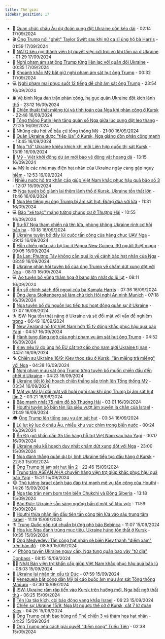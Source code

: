 ```yaml
---
title: Thế giới
sidebar_position: 17
---
```


<!-- dantri-the-gioi:START -->
- 🌋 [Quan chức châu Âu dự đoán xung đột Ukraine còn kéo dài](https://dantri.com.vn/the-gioi/quan-chuc-chau-au-du-doan-xung-dot-ukraine-con-keo-dai-20240917081557972.htm) - 02:14 17/09/2024
- 🎬 [Ông Trump nói &quot;ghét&quot; Taylor Swift sau khi nữ ca sĩ ủng hộ bà Harris](https://dantri.com.vn/the-gioi/ong-trump-noi-ghet-taylor-swift-sau-khi-nu-ca-si-ung-ho-ba-harris-20240917085845761.htm) - 01:59 17/09/2024
- 🧰 [NATO kêu gọi thành viên tự quyết việc cởi trói vũ khí tầm xa ở Ukraine](https://dantri.com.vn/the-gioi/nato-keu-goi-thanh-vien-tu-quyet-viec-coi-troi-vu-khi-tam-xa-o-ukraine-20240917081122935.htm) - 01:29 17/09/2024
- 🌋 [Nghi phạm ám sát ông Trump từng liên lạc với quân đội Ukraine](https://dantri.com.vn/the-gioi/nghi-pham-am-sat-ong-trump-tung-lien-lac-voi-quan-doi-ukraine-20240917072731146.htm) - 00:35 17/09/2024
- 🗽 [Khoảnh khắc Mỹ bắt giữ nghi phạm ám sát hụt ông Trump](https://dantri.com.vn/the-gioi/khoanh-khac-my-bat-giu-nghi-pham-am-sat-hut-ong-trump-20240917072820975.htm) - 00:32 17/09/2024
- 💻 [Nghi phạm mai phục suốt 12 tiếng để chờ ám sát ông Trump](https://dantri.com.vn/the-gioi/nghi-pham-mai-phuc-suot-12-tieng-de-cho-am-sat-ong-trump-20240917064743061.htm) - 23:54 16/09/2024
- ⛽️ [Vệ binh Nga dàn trận phản công, hạ gục quân Ukraine đột kích lãnh thổ](https://dantri.com.vn/the-gioi/ve-binh-nga-dan-tran-phan-cong-ha-guc-quan-ukraine-dot-kich-lanh-tho-20240917005540008.htm) - 23:12 16/09/2024
- 🤩 [Chiến thuật thắt miệng túi và tính toán của Nga khi phản công ở Kursk](https://dantri.com.vn/the-gioi/chien-thuat-that-mieng-tui-va-tinh-toan-cua-nga-khi-phan-cong-o-kursk-20240917054331780.htm) - 22:48 16/09/2024
- 🧐 [Tổng thống Putin lệnh tăng quân số Nga giữa lúc xung đột leo thang](https://dantri.com.vn/the-gioi/tong-thong-putin-lenh-tang-quan-so-nga-giua-luc-xung-dot-leo-thang-20240916221249952.htm) - 22:25 16/09/2024
- 🎊 [Những câu hỏi về bầu cử tổng thống Mỹ](https://dantri.com.vn/the-gioi/nhung-cau-hoi-ve-bau-cu-tong-thong-my-20240828095314159.htm) - 21:00 16/09/2024
- 📝 [Quân Ukraine được &quot;tiếp lửa&quot; ở Kursk, Nga giáng đòn phản công mạnh](https://dantri.com.vn/the-gioi/quan-ukraine-duoc-tiep-lua-o-kursk-nga-giang-don-phan-cong-manh-20240916184752237.htm) - 13:45 16/09/2024
- 🤡 [Nga &quot;tố&quot; Ukraine khiêu khích khi mời Liên hợp quốc thị sát Kursk](https://dantri.com.vn/the-gioi/nga-to-ukraine-khieu-khich-khi-moi-lien-hop-quoc-thi-sat-kursk-20240916163922703.htm) - 13:19 16/09/2024
- 🥷 [Mỹ - Việt khởi động dự án mới bảo vệ động vật hoang dã](https://dantri.com.vn/the-gioi/my-viet-khoi-dong-du-an-moi-bao-ve-dong-vat-hoang-da-20240916200252980.htm) - 13:15 16/09/2024
- 🏊 [Mỹ lo các nhà máy điện hạt nhân của Ukraine ngày càng gặp nguy hiểm](https://dantri.com.vn/the-gioi/my-lo-cac-nha-may-dien-hat-nhan-cua-ukraine-ngay-cang-gap-nguy-hiem-20240916163337612.htm) - 12:53 16/09/2024
- 🕯 [Nhiều nước hỗ trợ khẩn cấp giúp Việt Nam khắc phục hậu quả bão số 3](https://dantri.com.vn/the-gioi/nhieu-nuoc-ho-tro-khan-cap-giup-viet-nam-khac-phuc-hau-qua-bao-so-3-20240916190422198.htm) - 12:07 16/09/2024
- 😎 [Nga tuyên bố giành lại thêm lãnh thổ ở Kursk, Ukraine tổn thất lớn](https://dantri.com.vn/the-gioi/nga-tuyen-bo-gianh-lai-them-lanh-tho-o-kursk-ukraine-ton-that-lon-20240916182408660.htm) - 11:46 16/09/2024
- 🌈 [Nga lên tiếng vụ ông Trump bị ám sát hụt: Đừng đùa với lửa](https://dantri.com.vn/the-gioi/nga-len-tieng-vu-ong-trump-bi-am-sat-hut-dung-dua-voi-lua-20240916180616410.htm) - 11:31 16/09/2024
- 💻 [Bão &quot;xé toạc&quot; mảng tường chung cư ở Thượng Hải](https://dantri.com.vn/the-gioi/bao-xe-toac-mang-tuong-chung-cu-o-thuong-hai-20240916160643497.htm) - 10:55 16/09/2024
- 🤖 [Su-57 Nga tham chiến nã tên lửa, phòng không Ukraine rình cơ hội bắn hạ](https://dantri.com.vn/the-gioi/su-57-nga-tham-chien-na-ten-lua-phong-khong-ukraine-rinh-co-hoi-ban-ha-20240916161912214.htm) - 10:18 16/09/2024
- 🦏 [Ukraine tuyên bố đẩy lùi cuộc tấn công của hàng chục UAV Nga](https://dantri.com.vn/the-gioi/ukraine-tuyen-bo-day-lui-cuoc-tan-cong-cua-hang-chuc-uav-nga-20240916160305876.htm) - 09:13 16/09/2024
- 🌁 [Hỗn chiến giữa các bộ lạc ở Papua New Guinea, 30 người thiệt mạng](https://dantri.com.vn/the-gioi/hon-chien-giua-cac-bo-lac-o-papua-new-guinea-30-nguoi-thiet-mang-20240916153413475.htm) - 09:05 16/09/2024
- 🐘 [Ba Lan: Phương Tây không cần quá lo về cảnh báo hạt nhân của Nga](https://dantri.com.vn/the-gioi/ba-lan-phuong-tay-khong-can-qua-lo-ve-canh-bao-hat-nhan-cua-nga-20240916154507777.htm) - 08:49 16/09/2024
- 🥷 [Ukraine phản hồi tuyên bố của ông Trump về chấm dứt xung đột với Nga](https://dantri.com.vn/the-gioi/ukraine-phan-hoi-tuyen-bo-cua-ong-trump-ve-cham-dut-xung-dot-voi-nga-20240916145433061.htm) - 08:13 16/09/2024
- 💻 [Áo tuyên bố vùng thảm họa ở bang lớn nhất do lũ lụt](https://dantri.com.vn/the-gioi/ao-tuyen-bo-vung-tham-hoa-o-bang-lon-nhat-do-lu-lut-20240916150957976.htm) - 08:11 16/09/2024
- 🎡 [Ẩn số chính sách đối ngoại của bà Kamala Harris](https://dantri.com.vn/the-gioi/an-so-chinh-sach-doi-ngoai-cua-ba-kamala-harris-20240916081742298.htm) - 07:36 16/09/2024
- 🧰 [Ông Jens Stoltenberg sẽ làm chủ tịch Hội nghị An ninh Munich](https://dantri.com.vn/the-gioi/ong-jens-stoltenberg-se-lam-chu-tich-hoi-nghi-an-ninh-munich-20240916141745112.htm) - 07:18 16/09/2024
- 🥸 [Nga tuyên bố đủ nguồn lực tiếp tục hoạt động quân sự ở Ukraine](https://dantri.com.vn/the-gioi/nga-tuyen-bo-du-nguon-luc-tiep-tuc-hoat-dong-quan-su-o-ukraine-20240916140201440.htm) - 07:07 16/09/2024
- ⚗️ [ISW: Nga tổn thất nặng ở Ukraine và sẽ đối mặt với vấn đề nghiêm trọng](https://dantri.com.vn/the-gioi/isw-nga-ton-that-nang-o-ukraine-va-se-doi-mat-voi-van-de-nghiem-trong-20240916115942854.htm) - 06:49 16/09/2024
- 🌮 [New Zealand hỗ trợ Việt Nam hơn 15 tỷ đồng khắc phục hậu quả bão Yagi](https://dantri.com.vn/the-gioi/new-zealand-ho-tro-viet-nam-hon-15-ty-dong-khac-phuc-hau-qua-bao-yagi-20240916115218866.htm) - 04:57 16/09/2024
- 🎃 [Hành tung đáng ngờ của nghi phạm vụ ám sát hụt ông Trump](https://dantri.com.vn/the-gioi/hanh-tung-dang-ngo-cua-nghi-pham-vu-am-sat-hut-ong-trump-20240916110355262.htm) - 04:52 16/09/2024
- 💫 [Kiev nêu lý do ủng hộ EU cắt trợ cấp cho nam giới Ukraine tị nạn](https://dantri.com.vn/the-gioi/kiev-neu-ly-do-ung-ho-eu-cat-tro-cap-cho-nam-gioi-ukraine-ti-nan-20240916114751466.htm) - 04:51 16/09/2024
- 🪜 [Chiến sự Ukraine 16/9: Kiev thọc sâu ở Kursk, &quot;ăn miếng trả miếng&quot; với Nga](https://dantri.com.vn/the-gioi/chien-su-ukraine-169-kiev-thoc-sau-o-kursk-an-mieng-tra-mieng-voi-nga-20240916111253158.htm) - 04:38 16/09/2024
- 🌋 [Nghi phạm mưu sát ông Trump từng tuyên bố muốn chiến đấu đến chết ở Ukraine](https://dantri.com.vn/the-gioi/nghi-pham-muu-sat-ong-trump-tung-tuyen-bo-muon-chien-dau-den-chet-o-ukraine-20240916105925432.htm) - 04:23 16/09/2024
- 🦏 [Ukraine tiết lộ kế hoạch chiến thắng sắp trình lên Tổng thống Mỹ](https://dantri.com.vn/the-gioi/ukraine-tiet-lo-ke-hoach-chien-thang-sap-trinh-len-tong-thong-my-20240916081332864.htm) - 03:34 16/09/2024
- 👀 [Mật vụ Mỹ lại đối mặt với hoài nghi sau khi ông Trump bị ám sát hụt lần 2](https://dantri.com.vn/the-gioi/mat-vu-my-lai-doi-mat-voi-hoai-nghi-sau-khi-ong-trump-bi-am-sat-hut-lan-2-20240916092109836.htm) - 03:21 16/09/2024
- 🧰 [Bão mạnh nhất 75 năm đổ bộ Thượng Hải](https://dantri.com.vn/the-gioi/bao-manh-nhat-75-nam-do-bo-thuong-hai-20240916095216811.htm) - 03:01 16/09/2024
- 🚀 [Houthi tuyên bố bắn tên lửa siêu vượt âm xuyên lá chắn của Israel](https://dantri.com.vn/the-gioi/houthi-tuyen-bo-ban-ten-lua-sieu-vuot-am-xuyen-la-chan-cua-israel-20240916084809175.htm) - 01:49 16/09/2024
- 🎓 [Ông Trump lên tiếng sau vụ ám sát hụt](https://dantri.com.vn/the-gioi/ong-trump-len-tieng-sau-vu-am-sat-hut-20240916074549328.htm) - 00:54 16/09/2024
- 🥸 [Lũ lụt kỷ lục ở châu Âu, nhiều khu vực chìm trong biển nước](https://dantri.com.vn/the-gioi/lu-lut-ky-luc-o-chau-au-nhieu-khu-vuc-chim-trong-bien-nuoc-20240916072051669.htm) - 00:24 16/09/2024
- 🦅 [Ấn Độ gửi khẩn cấp 35 tấn hàng hỗ trợ Việt Nam sau bão Yagi](https://dantri.com.vn/the-gioi/an-do-gui-khan-cap-35-tan-hang-ho-tro-viet-nam-sau-bao-yagi-20240916071158139.htm) - 00:17 16/09/2024
- 🤭 [Ukraine nêu kế hoạch duy nhất chấm dứt xung đột với Nga](https://dantri.com.vn/the-gioi/ukraine-neu-ke-hoach-duy-nhat-cham-dut-xung-dot-voi-nga-20240916004857863.htm) - 23:00 15/09/2024
- 🤖 [Nga đánh thẳng quân dự bị, lính Ukraine tiếp tục đầu hàng ở Kursk](https://dantri.com.vn/the-gioi/nga-danh-thang-quan-du-bi-linh-ukraine-tiep-tuc-dau-hang-o-kursk-20240916015556583.htm) - 22:53 15/09/2024
- 🐲 [Ông Trump bị ám sát hụt lần 2](https://dantri.com.vn/the-gioi/ong-trump-bi-am-sat-hut-lan-2-20240916050541809.htm) - 22:46 15/09/2024
- 🫣 [Trung tâm ASEAN AHA chuyển hàng viện trợ giúp khắc phục hậu quả bão Yagi](https://dantri.com.vn/the-gioi/trung-tam-asean-aha-chuyen-hang-vien-tro-giup-khac-phuc-hau-qua-bao-yagi-20240915220154571.htm) - 15:21 15/09/2024
- 🐵 [Thủ tướng Israel cảnh báo đáp trả mạnh mẽ vụ tấn công của Houthi](https://dantri.com.vn/the-gioi/thu-tuong-israel-canh-bao-dap-tra-manh-me-vu-tan-cong-cua-houthi-20240915195407098.htm) - 14:26 15/09/2024
- 🫶 [Nga tập trận ném bom trên biển Chukchi và Đông Siberia](https://dantri.com.vn/the-gioi/nga-tap-tran-nem-bom-tren-bien-chukchi-va-dong-siberia-20240915193727448.htm) - 13:18 15/09/2024
- 💃 [Báo Đức: Ukraine sẵn sàng ngừng bắn ở một số khu vực](https://dantri.com.vn/the-gioi/bao-duc-ukraine-san-sang-ngung-ban-o-mot-so-khu-vuc-20240915175604231.htm) - 11:59 15/09/2024
- 💫 [Houthi thừa nhận lần đầu tiên tấn công tên lửa vào sâu trung tâm Israel](https://dantri.com.vn/the-gioi/houthi-thua-nhan-lan-dau-tien-tan-cong-ten-lua-vao-sau-trung-tam-israel-20240915173954232.htm) - 11:19 15/09/2024
- ⚗️ [Trung Quốc gấp rút chuẩn bị ứng phó bão Bebinca](https://dantri.com.vn/the-gioi/trung-quoc-gap-rut-chuan-bi-ung-pho-bao-bebinca-20240915175742633.htm) - 11:07 15/09/2024
- 🥷 [Hỏa lực Nga đánh trúng mục tiêu, Ukraine hứng tổn thất ở Kursk](https://dantri.com.vn/the-gioi/hoa-luc-nga-danh-trung-muc-tieu-ukraine-hung-ton-that-o-kursk-20240915152517137.htm) - 10:35 15/09/2024
- 🥸 [Ông Medvedev: Tấn công hạt nhân sẽ biến Kiev thành &quot;điểm xám&quot; trên bản đồ](https://dantri.com.vn/the-gioi/ong-medvedev-tan-cong-hat-nhan-se-bien-kiev-thanh-diem-xam-tren-ban-do-20240915144625705.htm) - 08:59 15/09/2024
- 🪄 [Phòng tuyến Ukraine nguy cấp, Nga tung quân bao vây &quot;tử địa&quot; Donbass](https://dantri.com.vn/the-gioi/phong-tuyen-ukraine-nguy-cap-nga-tung-quan-bao-vay-tu-dia-donbass-20240915142650993.htm) - 08:15 15/09/2024
- 🧑‍💻 [Nhật Bản viện trợ khẩn cấp giúp Việt Nam khắc phục hậu quả bão lũ](https://dantri.com.vn/the-gioi/nhat-ban-vien-tro-khan-cap-giup-viet-nam-khac-phuc-hau-qua-bao-lu-20240915150114144.htm) - 08:03 15/09/2024
- 🤭 [Ukraine lại nhận tin xấu từ Đức](https://dantri.com.vn/the-gioi/ukraine-lai-nhan-tin-xau-tu-duc-20240915142435067.htm) - 07:59 15/09/2024
- 🗽 [Venezuela bắt công dân Mỹ bị cáo buộc âm mưu ám sát Tổng thống Maduro](https://dantri.com.vn/the-gioi/venezuela-bat-cong-dan-my-bi-cao-buoc-am-muu-am-sat-tong-thong-maduro-20240915122620066.htm) - 07:30 15/09/2024
- 🤖 [ISW: Ukraine rầm rập tiến vào Kursk trên hướng mới, Nga bất ngờ thất thủ](https://dantri.com.vn/the-gioi/isw-ukraine-ram-rap-tien-vao-kursk-tren-huong-moi-nga-bat-ngo-that-thu-20240915115105830.htm) - 06:25 15/09/2024
- 🌈 [Tên lửa tập kích, còi báo động vang khắp Israel](https://dantri.com.vn/the-gioi/ten-lua-tap-kich-coi-bao-dong-vang-khap-israel-20240915120438767.htm) - 06:23 15/09/2024
- 🤩 [Chiến sự Ukraine 15/9: Nga lật ngược thế cờ ở Kursk, cắt 7 lữ đoàn Kiev](https://dantri.com.vn/the-gioi/chien-su-ukraine-159-nga-lat-nguoc-the-co-o-kursk-cat-7-lu-doan-kiev-20240915105946497.htm) - 04:26 15/09/2024
- 🤗 [Ông Trump cảnh báo bùng nổ Thế chiến 3 và thảm họa hạt nhân](https://dantri.com.vn/the-gioi/ong-trump-canh-bao-bung-no-the-chien-3-va-tham-hoa-hat-nhan-20240915111949796.htm) - 04:22 15/09/2024
- 🙉 [Ông Trump nêu cách giải quyết &quot;điểm nóng&quot; Triều Tiên](https://dantri.com.vn/the-gioi/ong-trump-neu-cach-giai-quyet-diem-nong-trieu-tien-20240915074707005.htm) - 02:38 15/09/2024<!-- dantri-the-gioi:END -->
